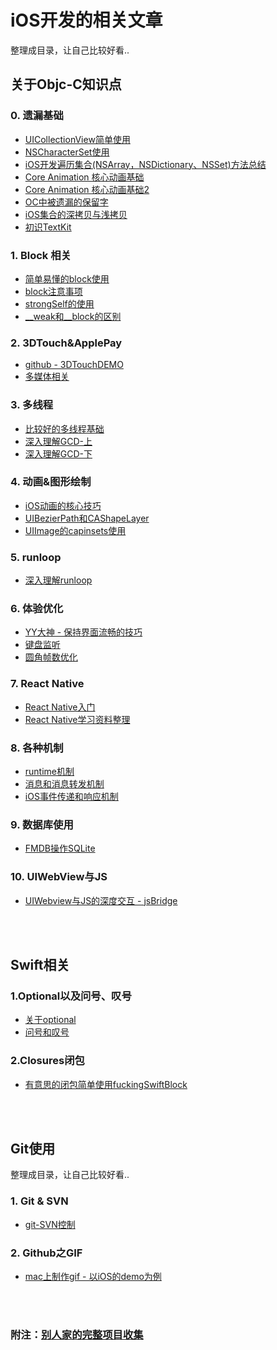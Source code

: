 # iOS开发的相关文章
整理成目录，让自己比较好看..


## 关于Objc-C知识点
### 0. 遗漏基础
* [UICollectionView简单使用](http://www.jianshu.com/p/16c9d466f88c)
* [NSCharacterSet使用](http://nshipster.cn/nscharacterset/)
* [iOS开发遍历集合(NSArray，NSDictionary、NSSet)方法总结](http://www.jianshu.com/p/d6ef96c862ca)
* [Core Animation 核心动画基础](http://www.jianshu.com/p/8c1c1697c0ce)
* [Core Animation 核心动画基础2](http://www.jianshu.com/p/92d20da28c74)
* [OC中被遗漏的保留字](http://blog.devtang.com/2013/04/29/the-missing-objc-keywords/)
* [iOS集合的深拷贝与浅拷贝](https://www.zybuluo.com/MicroCai/note/50592)
* [初识TextKit](http://objccn.io/issue-5-1/)


### 1. Block 相关
* [简单易懂的block使用](http://fuckingblocksyntax.com/)
* [block注意事项](http://blog.ibireme.com/2013/11/27/objc-block/#more-41448)
* [strongSelf的使用](http://www.jianshu.com/p/d80af05c8475)
* [\__weak和__block的区别](http://honglu.me/2015/01/06/weak%E4%B8%8Eblock%E5%8C%BA%E5%88%AB/)


### 2. 3DTouch&ApplePay
* [github - 3DTouchDEMO](https://github.com/ITBigSea/3DTouchDemo)
* [多媒体相关](http://www.cnblogs.com/kenshincui/p/4186022.html)


### 3. 多线程
* [比较好的多线程基础](http://www.cocoachina.com/ios/20150731/12819.html)
* [深入理解GCD-上](https://github.com/nixzhu/dev-blog/blob/master/2014-04-19-grand-central-dispatch-in-depth-part-1.md)
* [深入理解GCD-下](https://github.com/nixzhu/dev-blog/blob/master/2014-05-14-grand-central-dispatch-in-depth-part-2.md)


### 4. 动画&图形绘制
* [iOS动画的核心技巧](https://zsisme.gitbooks.io/ios-/content/chapter13/catiledLayer.html)
* [UIBezierPath和CAShapeLayer](http://www.cocoachina.com/ios/20160214/15251.html)
* [UIImage的capinsets使用](http://onevcat.com/2011/12/uiimage/)


### 5. runloop
* [深入理解runloop](http://blog.ibireme.com/2015/05/18/runloop/#more-41710)


### 6. 体验优化
* [YY大神 - 保持界面流畅的技巧](http://blog.ibireme.com/2015/11/12/smooth_user_interfaces_for_ios/)
* [键盘监听](http://blog.sina.com.cn/s/blog_9c2363ad0101gow6.html)
* [圆角帧数优化](http://www.cocoachina.com/ios/20150803/12873.html)


### 7. React Native
* [React Native入门](http://wiki.jikexueyuan.com/project/react-native/GettingStarted.html)
* [React Native学习资料整理](http://www.w3ctech.com/topic/909)

### 8. 各种机制
* [runtime机制](http://yulingtianxia.com/blog/2014/11/05/objective-c-runtime/)
* [消息和消息转发机制](http://www.jianshu.com/p/01a19c64499c)
* [iOS事件传递和响应机制](http://www.jianshu.com/p/2e074db792ba)

### 9. 数据库使用
* [FMDB操作SQLite](http://blog.devtang.com/2012/04/22/use-fmdb/)

### 10. UIWebView与JS
* [UIWebview与JS的深度交互 - jsBridge](http://kittenyang.com/webview-javascript-bridge/)




<br/><br/>
## Swift相关
### 1.Optional以及问号、叹号
* [关于optional](http://swiftcafe.io/2015/12/27/optional/)
* [问号和叹号](http://letsswift.com/2014/06/swift-questionmark-exclamatorymark/)

### 2.Closures闭包
* [有意思的闭包简单使用fuckingSwiftBlock](http://fuckingswiftblocksyntax.com/)



<br/><br/>
## Git使用
整理成目录，让自己比较好看..


### 1. Git & SVN
* [git-SVN控制](https://git-scm.com/book/zh/v1/Git-%E4%B8%8E%E5%85%B6%E4%BB%96%E7%B3%BB%E7%BB%9F-Git-%E4%B8%8E-Subversion)

### 2. Github之GIF
* [mac上制作gif - 以iOS的demo为例](http://www.jianshu.com/p/27ec6375b8ab)

<br/><br/>
### 附注：[别人家的完整项目收集](http://www.henishuo.com/ios-app-fully-code/)
